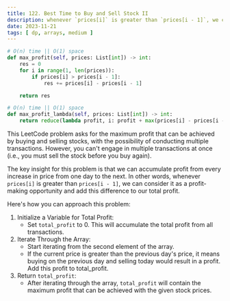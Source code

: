 ```yaml
---
title: 122. Best Time to Buy and Sell Stock II
description: whenever `prices[i]` is greater than `prices[i - 1]`, we can consider it as a profit-making
date: 2023-11-21
tags: [ dp, arrays, medium ]
---
```


```python
# O(n) time || O(1) space
def max_profit(self, prices: List[int]) -> int:
    res = 0
    for i in range(1, len(prices)):
        if prices[i] > prices[i - 1]:
            res += prices[i] - prices[i - 1]

    return res
```

```python
# O(n) time || O(1) space
def max_profit_lambda(self, prices: List[int]) -> int:
    return reduce(lambda profit, i: profit + max(prices[i] - prices[i - 1], 0), range(1, len(prices)), 0)
```

This LeetCode problem asks for the maximum profit that can be achieved by buying and selling stocks, with the
possibility of conducting multiple transactions. However, you can't engage in multiple transactions at once (i.e., you
must sell the stock before you buy again).

The key insight for this problem is that we can accumulate profit from every increase in price from one day to the next.
In other words, whenever `prices[i]` is greater than `prices[i - 1]`, we can consider it as a profit-making opportunity
and add this difference to our total profit.

Here's how you can approach this problem:

1) Initialize a Variable for Total Profit:
    - Set `total_profit` to 0. This will accumulate the total profit from all transactions.
2) Iterate Through the Array:
    - Start iterating from the second element of the array.
    - If the current price is greater than the previous day's price, it means buying on the previous day and selling
      today would result in a profit. Add this profit to total_profit.
3) Return `total_profit`:
    - After iterating through the array, `total_profit` will contain the maximum profit that can be achieved with the
      given stock prices.
